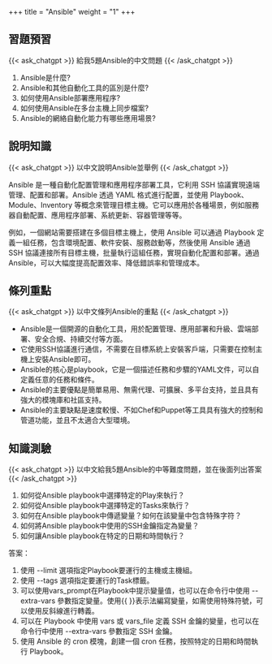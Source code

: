 +++
title = "Ansible"
weight = "1"
+++
## 習題預習
{{< ask_chatgpt >}}
給我5題Ansible的中文問題
{{< /ask_chatgpt >}}

1. Ansible是什麼?
2. Ansible和其他自動化工具的區別是什麼?
3. 如何使用Ansible部署應用程序?
4. 如何使用Ansible在多台主機上同步檔案?
5. Ansible的網絡自動化能力有哪些應用場景?   

## 說明知識
{{< ask_chatgpt >}}
以中文說明Ansible並舉例
{{< /ask_chatgpt >}}

Ansible 是一種自動化配置管理和應用程序部署工具，它利用 SSH 協議實現遠端管理、配置和部署。Ansible 透過 YAML 格式進行配置，並使用 Playbook、Module、Inventory 等概念來管理目標主機。它可以應用於各種場景，例如服務器自動配置、應用程序部署、系統更新、容器管理等等。

例如，一個網站需要搭建在多個目標主機上，使用 Ansible 可以通過 Playbook 定義一組任務，包含環境配置、軟件安裝、服務啟動等，然後使用 Ansible 通過 SSH 協議連接所有目標主機，批量執行這組任務，實現自動化配置和部署。通過 Ansible，可以大幅度提高配置效率、降低錯誤率和管理成本。   

## 條列重點
{{< ask_chatgpt >}}
以中文條列Ansible的重點
{{< /ask_chatgpt >}}

- Ansible是一個開源的自動化工具，用於配置管理、應用部署和升級、雲端部署、安全合規、持續交付等方面。
- 它使用SSH協議進行通信，不需要在目標系統上安裝客戶端，只需要在控制主機上安裝Ansible即可。
- Ansible的核心是playbook，它是一個描述任務和步驟的YAML文件，可以自定義任意的任務和條件。
- Ansible的主要優點是簡單易用、無需代理、可擴展、多平台支持，並且具有強大的模塊庫和社區支持。
- Ansible的主要缺點是速度較慢、不如Chef和Puppet等工具具有強大的控制和管道功能，並且不太適合大型環境。   

## 知識測驗
{{< ask_chatgpt >}}
以中文給我5題Ansible的中等難度問題，並在後面列出答案
{{< /ask_chatgpt >}}

1. 如何從Ansible playbook中選擇特定的Play來執行？
2. 如何從Ansible playbook中選擇特定的Tasks來執行？
3. 如何在Ansible playbook中傳遞變量？如何在該變量中包含特殊字符？
4. 如何將Ansible playbook中使用的SSH金鑰指定為變量？
5. 如何讓Ansible playbook在特定的日期和時間執行？

答案：
1. 使用 --limit 選項指定Playbook要運行的主機或主機組。
2. 使用 --tags 選項指定要運行的Task標籤。
3. 可以使用vars_prompt在Playbook中提示變量值，也可以在命令行中使用 --extra-vars 參數指定變量。使用{{ }}表示法編寫變量，如需使用特殊符號，可以使用反斜線進行轉義。
4. 可以在 Playbook 中使用 vars 或 vars_file 定義 SSH 金鑰的變量，也可以在命令行中使用 --extra-vars 參數指定 SSH 金鑰。
5. 使用 Ansible 的 cron 模塊，創建一個 cron 任務，按照特定的日期和時間執行 Playbook。   

